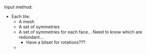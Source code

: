 Input method:
* Each tile:
    * A mesh
    * A set of symmetries
    * A set of symmetries for each face... Need to know which are redundant...
        * Have a bitset for rotations???
    * 

